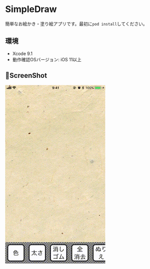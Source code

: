 # SimpleDraw
簡単なお絵かき・塗り絵アプリです。最初に`pod install`してください。

## 環境
- Xcode 9.1
- 動作確認OSバージョン: iOS 11以上

## ScreenShot
![サンプル](./sample.gif)